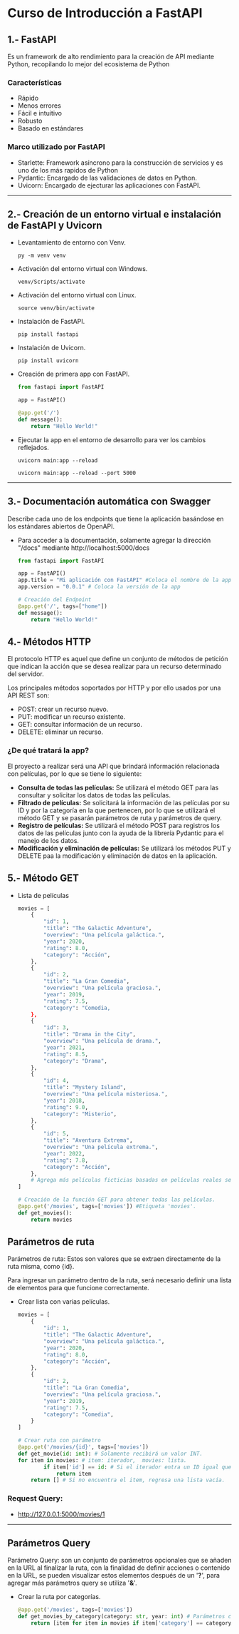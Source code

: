 # Curso de Introducción a FastAPI

## 1.- FastAPI
Es un framework de alto rendimiento para la creación de API mediante Python, recopilando lo mejor del ecosistema de Python 

### Características
- Rápido
- Menos errores
- Fácil e intuitivo
- Robusto
- Basado en estándares

### Marco utilizado por FastAPI
- Starlette: Framework asíncrono para la construcción de servicios y es uno de los más rapidos de Python
- Pydantic: Encargado de las validaciones de datos en Python.
- Uvicorn: Encargado de ejecturar las aplicaciones con FastAPI.
------------
## 2.- Creación de un entorno virtual e instalación de FastAPI y Uvicorn
* Levantamiento de entorno con Venv.
	```shell
	py -m venv venv
	```
* Activación del entorno virtual con Windows.
    ```shell
    venv/Scripts/activate
    ```
* Activación del entorno virtual con Linux.
    ```shell
    source venv/bin/activate
    ```
* Instalación de FastAPI.
    ```shell
    pip install fastapi
    ```
* Instalación de Uvicorn.
    ```shell
    pip install uvicorn
    ```
* Creación de primera app con FastAPI.
    ```python
    from fastapi import FastAPI

    app = FastAPI()

    @app.get('/')
    def message():
        return "Hello World!"
    ```
* Ejecutar la app en el entorno de desarrollo para ver los cambios reflejados.
    ```shell
    uvicorn main:app --reload
    ```
    ```shell
    uvicorn main:app --reload --port 5000
    ```
------------
## 3.- Documentación automática con Swagger
Describe cada uno de los endpoints que tiene la aplicación basándose en los estándares abiertos de OpenAPI.

* Para acceder a la documentación, solamente agregar la dirección "/docs" mediante http://localhost:5000/docs

    ```python
    from fastapi import FastAPI

    app = FastAPI()
    app.title = "Mi aplicación con FastAPI" #Coloca el nombre de la app
    app.version = "0.0.1" # Coloca la versión de la app

    # Creación del Endpoint
    @app.get('/', tags=["home"])
    def message():
        return "Hello World!"
    ```
## 4.- Métodos HTTP
El protocolo HTTP es aquel que define un conjunto de métodos de petición que indican la acción que se desea realizar para un recurso determinado del servidor.

Los principales métodos soportados por HTTP y por ello usados por una API REST son:
- POST: crear un recurso nuevo.
- PUT: modificar un recurso existente.
- GET: consultar información de un recurso.
- DELETE: eliminar un recurso.

### ¿De qué tratará la app?
El proyecto a realizar será una API que brindará información relacionada con películas, por lo que se tiene lo siguiente:
- **Consulta de todas las películas:** Se utilizará el método GET para las consultar y solicitar los datos de todas las películas.
- **Filtrado de películas:** Se solicitará la información de las películas por su ID y por la categoría en la que pertenecen, por lo que se utilizará el método GET y se pasarán parámetros de ruta y parámetros de query.
- **Registro de películas:** Se utilizará el método POST para registros los datos de las películas junto con la ayuda de la librería Pydantic para el manejo de los datos.
- **Modificación y eliminación de películas:** Se utilizará los métodos PUT y DELETE paa la modificacíón y eliminación de datos en la aplicación.   

## 5.- Método GET

- Lista de películas
    ```python
    movies = [
        {
            "id": 1,
            "title": "The Galactic Adventure",
            "overview": "Una película galáctica.",
            "year": 2020,
            "rating": 8.0,
            "category": "Acción",
        },
        {
            "id": 2,
            "title": "La Gran Comedia",
            "overview": "Una película graciosa.",
            "year": 2019,
            "rating": 7.5,
            "category": "Comedia,
        },
        {
            "id": 3,
            "title": "Drama in the City",
            "overview": "Una película de drama.",
            "year": 2021,
            "rating": 8.5,
            "category": "Drama",
        },
        {
            "id": 4,
            "title": "Mystery Island",
            "overview": "Una película misteriosa.",
            "year": 2018,
            "rating": 9.0,
            "category": "Misterio",
        },
        {
            "id": 5,
            "title": "Aventura Extrema",
            "overview": "Una película extrema.",
            "year": 2022,
            "rating": 7.8,
            "category": "Acción",
        },
        # Agrega más películas ficticias basadas en películas reales según sea necesario
    ]

    # Creación de la función GET para obtener todas las películas.
    @app.get('/movies', tags=['movies']) #Etiqueta 'movies'.
    def get_movies():
        return movies
    ```
## Parámetros de ruta
Parámetros de ruta: Estos son valores que se extraen directamente de la ruta misma, como {id}. 

Para ingresar un parámetro dentro de la ruta, será necesario definir una lista de elementos para que funcione correctamente.

* Crear lista con varias películas.
    ```python
    movies = [
        {
            "id": 1,
            "title": "The Galactic Adventure",
            "overview": "Una película galáctica.",
            "year": 2020,
            "rating": 8.0,
            "category": "Acción",
        },
        {
            "id": 2,
            "title": "La Gran Comedia",
            "overview": "Una película graciosa.",
            "year": 2019,
            "rating": 7.5,
            "category": "Comedia",
        }
    ]
    
    # Crear ruta con parámetro
    @app.get('/movies/{id}', tags=['movies'])
    def get_movie(id: int): # Solamente recibirá un valor INT.
    for item in movies: # item: iterador,  movies: lista.
            if item['id'] == id: # Si el iterador entra un ID igual que el del parámetro,  regresa el item (la película).
                return item
        return [] # Si no encuentra el item, regresa una lista vacía.
    ```
### Request Query:
- http://127.0.0.1:5000/movies/1
----- 
## Parámetros Query
Parámetro Query: son un conjunto de parámetros opcionales que se añaden en la URL al finalizar la ruta, con la finalidad de definir acciones o contenido en la URL, se pueden visualizar estos elementos después de un '**?**', para agregar más parámetros query se utiliza '**&**'.

* Crear la ruta por categorías.
    ```python
    @app.get('/movies', tags=['movies'])
    def get_movies_by_category(category: str, year: int) # Parámetros categoria y año.
        return [item for item in movies if item['category'] == category] # Devuelve un item en un for que recorre toda la lista de 'movies' y si el item coincide con una categoría de la lista, trae las películas de esa categoría en una lista.
    ```